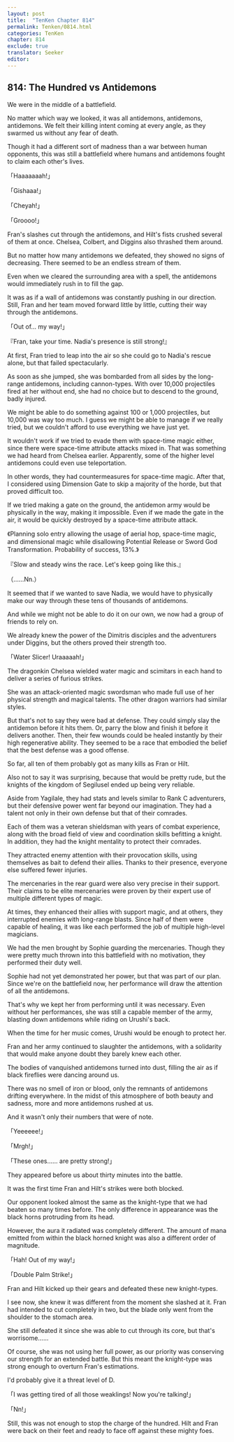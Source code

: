 ```yaml
---
layout: post
title:  "TenKen Chapter 814"
permalink: Tenken/0814.html
categories: TenKen
chapter: 814
exclude: true
translator: Seeker
editor: 
---
```

<h2 id="ch814">814: The Hundred vs Antidemons</h2>

We were in the middle of a battlefield.

No matter which way we looked, it was all antidemons, antidemons, antidemons. We felt their killing intent coming at every angle, as they swarmed us without any fear of death.

Though it had a different sort of madness than a war between human opponents, this was still a battlefield where humans and antidemons fought to claim each other's lives.

「Haaaaaaah!」

「Gishaaa!」

「Cheyah!」

「Groooo!」

Fran's slashes cut through the antidemons, and Hilt's fists crushed several of them at once. Chelsea, Colbert, and Diggins also thrashed them around.

But no matter how many antidemons we defeated, they showed no signs of decreasing. There seemed to be an endless stream of them.

Even when we cleared the surrounding area with a spell, the antidemons would immediately rush in to fill the gap.

It was as if a wall of antidemons was constantly pushing in our direction. Still, Fran and her team moved forward little by little, cutting their way through the antidemons.

「Out of… my way!」

『Fran, take your time. Nadia's presence is still strong!』

At first, Fran tried to leap into the air so she could go to Nadia's rescue alone, but that failed spectacularly.

As soon as she jumped, she was bombarded from all sides by the long-range antidemons, including cannon-types. With over 10,000 projectiles fired at her without end, she had no choice but to descend to the ground, badly injured.

We might be able to do something against 100 or 1,000 projectiles, but 10,000 was way too much. I guess we might be able to manage if we really tried, but we couldn't afford to use everything we have just yet.

It wouldn't work if we tried to evade them with space-time magic either, since there were space-time attribute attacks mixed in. That was something we had heard from Chelsea earlier. Apparently, some of the higher level antidemons could even use teleportation.

In other words, they had countermeasures for space-time magic. After that, I considered using Dimension Gate to skip a majority of the horde, but that proved difficult too.

If we tried making a gate on the ground, the antidemon army would be physically in the way, making it impossible. Even if we made the gate in the air, it would be quickly destroyed by a space-time attribute attack.

《Planning solo entry allowing the usage of aerial hop, space-time magic, and dimensional magic while disallowing Potential Release or Sword God Transformation. Probability of success, 13%.》

『Slow and steady wins the race. Let's keep going like this.』

（……Nn.）

It seemed that if we wanted to save Nadia, we would have to physically make our way through these tens of thousands of antidemons.

And while we might not be able to do it on our own, we now had a group of friends to rely on.

We already knew the power of the Dimitris disciples and the adventurers under Diggins, but the others proved their strength too.

「Water Slicer! Uraaaaah!」

The dragonkin Chelsea wielded water magic and scimitars in each hand to deliver a series of furious strikes.

She was an attack-oriented magic swordsman who made full use of her physical strength and magical talents. The other dragon warriors had similar styles.

But that's not to say they were bad at defense. They could simply slay the antidemon before it hits them. Or, parry the blow and finish it before it delivers another. Then, their few wounds could be healed instantly by their high regenerative ability. They seemed to be a race that embodied the belief that the best defense was a good offense.

So far, all ten of them probably got as many kills as Fran or Hilt.

Also not to say it was surprising, because that would be pretty rude, but the knights of the kingdom of Segilusel ended up being very reliable.

Aside from Yagilale, they had stats and levels similar to Rank C adventurers, but their defensive power went far beyond our imagination. They had a talent not only in their own defense but that of their comrades.

Each of them was a veteran shieldsman with years of combat experience, along with the broad field of view and coordination skills befitting a knight. In addition, they had the knight mentality to protect their comrades.

They attracted enemy attention with their provocation skills, using themselves as bait to defend their allies. Thanks to their presence, everyone else suffered fewer injuries.

The mercenaries in the rear guard were also very precise in their support. Their claims to be elite mercenaries were proven by their expert use of multiple different types of magic.

At times, they enhanced their allies with support magic, and at others, they interrupted enemies with long-range blasts. Since half of them were capable of healing, it was like each performed the job of multiple high-level magicians.

We had the men brought by Sophie guarding the mercenaries. Though they were pretty much thrown into this battlefield with no motivation, they performed their duty well.

Sophie had not yet demonstrated her power, but that was part of our plan. Since we're on the battlefield now, her performance will draw the attention of all the antidemons.

That's why we kept her from performing until it was necessary. Even without her performances, she was still a capable member of the army, blasting down antidemons while riding on Urushi's back.

When the time for her music comes, Urushi would be enough to protect her.

Fran and her army continued to slaughter the antidemons, with a solidarity that would make anyone doubt they barely knew each other.

The bodies of vanquished antidemons turned into dust, filling the air as if black fireflies were dancing around us.

There was no smell of iron or blood, only the remnants of antidemons drifting everywhere. In the midst of this atmosphere of both beauty and sadness, more and more antidemons rushed at us.

And it wasn't only their numbers that were of note.

「Yeeeeee!」

「Mrgh!」

「These ones…… are pretty strong!」

They appeared before us about thirty minutes into the battle.

It was the first time Fran and Hilt's strikes were both blocked.

Our opponent looked almost the same as the knight-type that we had beaten so many times before. The only difference in appearance was the black horns protruding from its head.

However, the aura it radiated was completely different. The amount of mana emitted from within the black horned knight was also a different order of magnitude.

「Hah! Out of my way!」

「Double Palm Strike!」

Fran and Hilt kicked up their gears and defeated these new knight-types.

I see now, she knew it was different from the moment she slashed at it. Fran had intended to cut completely in two, but the blade only went from the shoulder to the stomach area.

She still defeated it since she was able to cut through its core, but that's worrisome……

Of course, she was not using her full power, as our priority was conserving our strength for an extended battle. But this meant the knight-type was strong enough to overturn Fran's estimations.

I'd probably give it a threat level of D.

「I was getting tired of all those weaklings! Now you're talking!」

「Nn!」

Still, this was not enough to stop the charge of the hundred. Hilt and Fran were back on their feet and ready to face off against these mighty foes.



